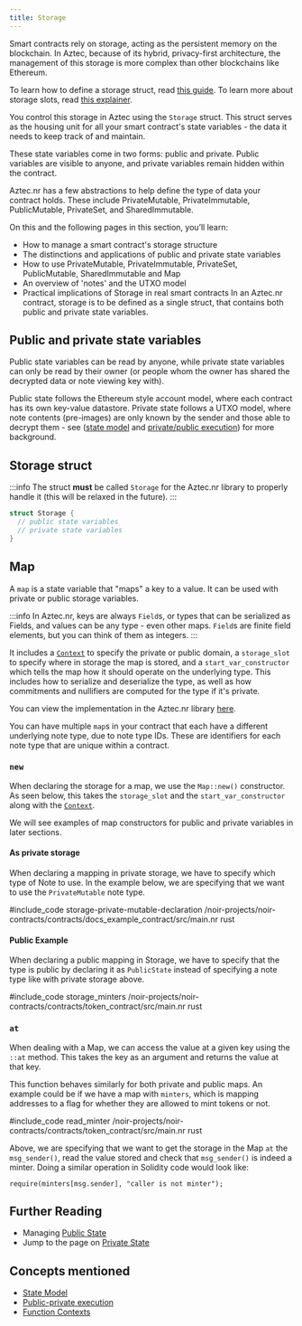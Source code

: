 ```yaml
---
title: Storage
---
```


Smart contracts rely on storage, acting as the persistent memory on the blockchain. In Aztec, because of its hybrid, privacy-first architecture, the management of this storage is more complex than other blockchains like Ethereum.

To learn how to define a storage struct, read [this guide](../../writing_contracts/storage/define_storage.md).
To learn more about storage slots, read [this explainer](../../writing_contracts/storage/storage_slots.md).

You control this storage in Aztec using the `Storage` struct. This struct serves as the housing unit for all your smart contract's state variables - the data it needs to keep track of and maintain.

These state variables come in two forms: public and private. Public variables are visible to anyone, and private variables remain hidden within the contract.

Aztec.nr has a few abstractions to help define the type of data your contract holds. These include PrivateMutable, PrivateImmutable, PublicMutable, PrivateSet, and SharedImmutable.

On this and the following pages in this section, you’ll learn:

- How to manage a smart contract's storage structure
- The distinctions and applications of public and private state variables
- How to use PrivateMutable, PrivateImmutable, PrivateSet, PublicMutable, SharedImmutable and Map
- An overview of 'notes' and the UTXO model
- Practical implications of Storage in real smart contracts
  In an Aztec.nr contract, storage is to be defined as a single struct, that contains both public and private state variables.

## Public and private state variables

Public state variables can be read by anyone, while private state variables can only be read by their owner (or people whom the owner has shared the decrypted data or note viewing key with).

Public state follows the Ethereum style account model, where each contract has its own key-value datastore. Private state follows a UTXO model, where note contents (pre-images) are only known by the sender and those able to decrypt them - see ([state model](../../../../learn/concepts/hybrid_state/main.md) and [private/public execution](../../../../learn/concepts/communication/public_private_calls/main.md)) for more background.

## Storage struct

:::info
The struct **must** be called `Storage` for the Aztec.nr library to properly handle it (this will be relaxed in the future).
:::

```rust
struct Storage {
  // public state variables
  // private state variables
}
```

## Map

A `map` is a state variable that "maps" a key to a value. It can be used with private or public storage variables.

:::info
In Aztec.nr, keys are always `Field`s, or types that can be serialized as Fields, and values can be any type - even other maps. `Field`s are finite field elements, but you can think of them as integers.
:::

It includes a [`Context`](../../writing_contracts/functions/context.md) to specify the private or public domain, a `storage_slot` to specify where in storage the map is stored, and a `start_var_constructor` which tells the map how it should operate on the underlying type. This includes how to serialize and deserialize the type, as well as how commitments and nullifiers are computed for the type if it's private.

You can view the implementation in the Aztec.nr library [here](https://github.com/AztecProtocol/aztec-packages/tree/master/noir-projects/aztec-nr).

You can have multiple `map`s in your contract that each have a different underlying note type, due to note type IDs. These are identifiers for each note type that are unique within a contract.

### `new`

When declaring the storage for a map, we use the `Map::new()` constructor. As seen below, this takes the `storage_slot` and the `start_var_constructor` along with the [`Context`](../../writing_contracts/functions/context.md).

We will see examples of map constructors for public and private variables in later sections.

#### As private storage

When declaring a mapping in private storage, we have to specify which type of Note to use. In the example below, we are specifying that we want to use the `PrivateMutable` note type.

<!-- In the Storage struct: -->

#include_code storage-private-mutable-declaration /noir-projects/noir-contracts/contracts/docs_example_contract/src/main.nr rust

#### Public Example

When declaring a public mapping in Storage, we have to specify that the type is public by declaring it as `PublicState` instead of specifying a note type like with private storage above.

#include_code storage_minters /noir-projects/noir-contracts/contracts/token_contract/src/main.nr rust

### `at`

When dealing with a Map, we can access the value at a given key using the `::at` method. This takes the key as an argument and returns the value at that key.

This function behaves similarly for both private and public maps. An example could be if we have a map with `minters`, which is mapping addresses to a flag for whether they are allowed to mint tokens or not.

#include_code read_minter /noir-projects/noir-contracts/contracts/token_contract/src/main.nr rust

Above, we are specifying that we want to get the storage in the Map `at` the `msg_sender()`, read the value stored and check that `msg_sender()` is indeed a minter. Doing a similar operation in Solidity code would look like:

```solidity
require(minters[msg.sender], "caller is not minter");
```

## Further Reading

- Managing [Public State](./public_state.md)
- Jump to the page on [Private State](./private_state.md)

## Concepts mentioned

- [State Model](../../../../learn/concepts/hybrid_state/main.md)
- [Public-private execution](../../../../learn/concepts/communication/public_private_calls/main.md)
- [Function Contexts](../../writing_contracts/functions/context.md)
